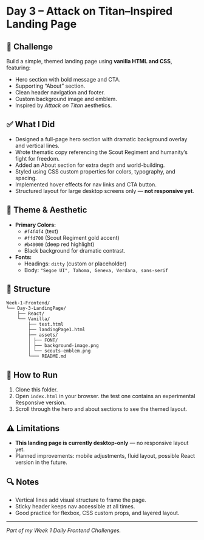 # Day 3 – Attack on Titan–Inspired Landing Page

## 📌 Challenge
Build a simple, themed landing page using **vanilla HTML and CSS**, featuring:
- Hero section with bold message and CTA.
- Supporting “About” section.
- Clean header navigation and footer.
- Custom background image and emblem.
- Inspired by *Attack on Titan* aesthetics.

## ✅ What I Did
- Designed a full-page hero section with dramatic background overlay and vertical lines.
- Wrote thematic copy referencing the Scout Regiment and humanity’s fight for freedom.
- Added an About section for extra depth and world-building.
- Styled using CSS custom properties for colors, typography, and spacing.
- Implemented hover effects for nav links and CTA button.
- Structured layout for large desktop screens only — **not responsive yet**.

## 🎨 Theme & Aesthetic
- **Primary Colors:**
  - `#f4f4f4` (text)
  - `#ffd700` (Scout Regiment gold accent)
  - `#b40000` (deep red highlight)
  - Black background for dramatic contrast.
- **Fonts:**
  - Headings: `ditty` (custom or placeholder)
  - Body: `"Segoe UI", Tahoma, Geneva, Verdana, sans-serif`

## 📂 Structure
```
Week-1-Frontend/
└── Day-3-LandingPage/
    ├── React/
    └── Vanilla/
        ├── test.html
        ├── landingPage1.html
        ├── assets/
        │ ├── FONT/
        │ ├── background-image.png
        │ └── scouts-emblem.png
        └─── README.md
```

## 🚀 How to Run
1. Clone this folder.
2. Open `index.html` in your browser. the test one contains an experimental Responsive version.
3. Scroll through the hero and about sections to see the themed layout.

## ⚠️ Limitations
- **This landing page is currently desktop-only** — no responsive layout yet.
- Planned improvements: mobile adjustments, fluid layout, possible React version in the future.

## 🔍 Notes
- Vertical lines add visual structure to frame the page.
- Sticky header keeps nav accessible at all times.
- Good practice for flexbox, CSS custom props, and layered layout.

---

*Part of my Week 1 Daily Frontend Challenges.*
